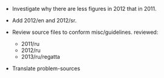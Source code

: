 * Investigate why there are less figures in 2012 that in 2011.
* Add 2012/en and 2012/sr.
* Review source files to conform misc/guidelines.
  reviewed:
  - 2011/ru
  - 2012/ru
  - 2013/ru/regatta

* Translate problem-sources


